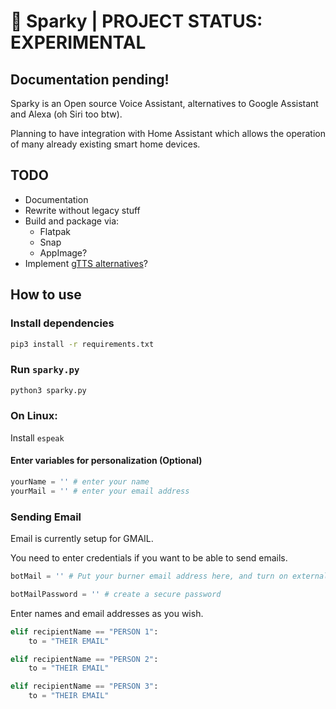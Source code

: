 # 🤖 Sparky | PROJECT STATUS: EXPERIMENTAL

## Documentation pending!

Sparky is an Open source Voice Assistant, alternatives to Google Assistant and Alexa (oh Siri too btw).

Planning to have integration with Home Assistant which allows the operation of many already existing smart home devices.

## TODO
- Documentation
- Rewrite without legacy stuff
- Build and package via:
    - Flatpak
    - Snap
    - AppImage?
- Implement [gTTS alternatives](https://www.youtube.com/watch?v=Ju_X11JyRSE)?

## How to use

### Install dependencies

```bash
pip3 install -r requirements.txt
```

### Run `sparky.py`

```bash
python3 sparky.py
```

### On Linux:

Install `espeak`


#### Enter variables for personalization (Optional)

```python
yourName = '' # enter your name 
yourMail = '' # enter your email address
```

### Sending Email 

Email is currently setup for GMAIL.

You need to enter credentials if you want to be able to send emails.

```python
botMail = '' # Put your burner email address here, and turn on external access. 

botMailPassword = '' # create a secure password
```

Enter names and email addresses as you wish.

```python
elif recipientName == "PERSON 1":
    to = "THEIR EMAIL"

elif recipientName == "PERSON 2":
    to = "THEIR EMAIL"

elif recipientName == "PERSON 3":
    to = "THEIR EMAIL"     
```




